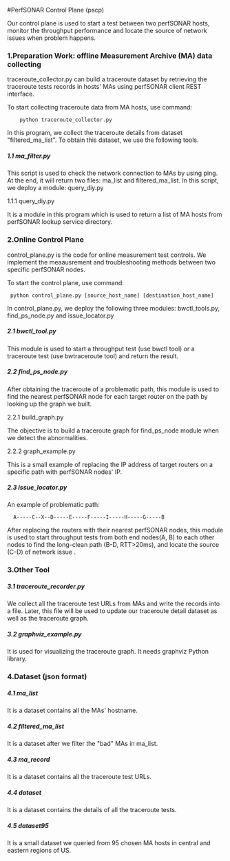 #PerfSONAR Control Plane (pscp)

Our control plane is used to start a test between two perfSONAR hosts, monitor the throughput performance and locate the source of network issues when problem happens.

### 1.Preparation Work: offline Measurement Archive (MA) data collecting
 
 traceroute_collector.py can build a traceroute dataset by retrieving the traceroute tests records in hosts' MAs using perfSONAR client REST interface.
 
 To start collecting traceroute data from MA hosts, use command:
 
        python traceroute_collector.py

 In this program, we collect the traceroute details from dataset "filtered_ma_list". To obtain this dataset, we use the following tools.
 
##### 1.1 ma_filter.py
 
 This script is used to check the network connection to MAs by using ping. At the end, it will return two files: ma_list and filtered_ma_list. 
 In this script, we deploy a module: query_diy.py
 
 1.1.1 query_diy.py 
 
 It is a module in this program which is used to return a list of MA hosts from perfSONAR lookup service directory.
 
### 2.Online Control Plane
 
 control_plane.py is the code for online measurement test controls. We implement the meaausrement and troubleshooting methods between two specific perfSONAR nodes.

 To start the control plane, use command:
   
     python control_plane.py [source_host_name] [destination_host_name]
     
In control_plane.py, we deploy the following three modules: bwctl_tools.py, find_ps_node.py and issue_locator.py

##### 2.1 bwctl_tool.py
 
 This module is used to start a throughput test (use bwctl tool) or a traceroute test (use bwtraceroute tool) and return the result.
 
##### 2.2 find_ps_node.py 
      
After obtaining the traceroute of a problematic path, this module is used to find the nearest perfSONAR node for each target router on the path by looking up the graph we built.

 2.2.1 build_graph.py 
 
 The objective is to build a traceroute graph for find_ps_node module when we detect the abnormalities.

 2.2.2 graph_example.py 
 
 This is a small example of replacing the IP address of target routers on a specific path with perfSONAR nodes' IP.

##### 2.3 issue_locator.py 
 
  An example of problematic path:    
  
      A-----C--X--D-----E-----F-----I-----H-----G-----B

After replacing the routers with their nearest perfSONAR nodes, this module is used to start throughput tests from both end nodes(A, B) to each other nodes to find the long-clean path (B-D, RTT>20ms), and locate the source (C-D) of network issue .

### 3.Other Tool
    
##### 3.1 traceroute_recorder.py
 
 We collect all the traceroute test URLs from MAs and write the records into a file. Later, this file will be used to update our traceroute detail dataset as well as the traceroute graph.
 
##### 3.2 graphviz_example.py 
 
 It is used for visualizing the traceroute graph. It needs graphviz Python library.

### 4.Dataset (json format)

##### 4.1 ma_list

It is a dataset contains all the MAs' hostname.

##### 4.2 filtered_ma_list

It is a dataset after we filter the "bad" MAs in ma_list.

##### 4.3 ma_record

It is a dataset contains all the traceroute test URLs.

##### 4.4 dataset

It is a dataset contains the details of all the traceroute tests.

##### 4.5 dataset95 

It is a small dataset we queried from 95 chosen MA hosts in central and eastern regions of US. 













